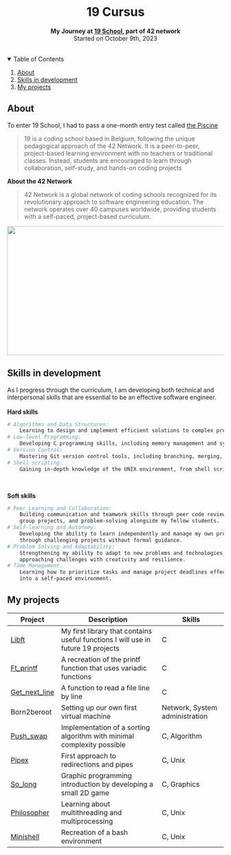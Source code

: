 <div align="center">
  <h1>19 Cursus</h1> 
  <p><strong>My Journey at <a href="https://campus19.be/">19 School</a>, part of 42 network</strong></br>
  Started on October 9th, 2023 </p>
  </br>
</div>

<!-- TABLE OF CONTENTS -->
<details open>
  <summary>Table of Contents</summary>
  
  1. [About](#about)
  2. [Skills in development](#skill)
  3. [My projects](#projects)

</details>

<a id="#about"></a>
## About
To enter 19 School, I had to pass a one-month entry test called <a href="https://github.com/Tayra46/Piscine19">the Piscine</a>
> 19 is a coding school based in Belgium, following the unique pedagogical approach of the 42 Network. It is a peer-to-peer, project-based learning environment with no teachers or traditional classes. Instead, students are encouraged to learn through collaboration, self-study, and hands-on coding projects

**About the 42 Network**

> 42 Network is a global network of coding schools recognized for its revolutionary approach to software engineering education. The network operates over 40 campuses worldwide, providing students with a self-paced, project-based curriculum.

<img src="https://github.com/Tayra46/19-Cursus/blob/6e9244d8ed9bfa257348af0eee045becb093f315/19-campus.jpeg" width="1000" height="300"></img>

<a id="#skill"></a>
## Skills in development

As I progress through the curriculum, I am developing both technical and interpersonal skills that are essential to be an effective software engineer.\
</br>
**Hard skills**
```bash
# Algorithms and Data Structures:
    Learning to design and implement efficient solutions to complex problems.
# Low-level Programming:
    Developing C programming skills, including memory management and systems programming.
# Version Control:
    Mastering Git version control tools, including branching, merging, and collaborative workflows.
# Shell scripting:
    Gaining in-depth knowledge of the UNIX environment, from shell scripting to process management.
```
</br>

**Soft skills**
```bash
# Peer Learning and Collaboration:
    Building communication and teamwork skills through peer code reviews,
    group projects, and problem-solving alongside my fellow students.
# Self-learning and Autonomy:
    Developing the ability to learn independently and manage my own progress
    through challenging projects without formal guidance.
# Problem Solving and Adaptability:
    Strengthening my ability to adapt to new problems and technologies,
    approaching challenges with creativity and resilience.
# Time Management:
    Learning how to prioritize tasks and manage project deadlines effectively
    into a self-paced environment.
```
<a id="projects"></a>
## My projects
| Project          | Description                                                              | Skills                      |
|------------------|--------------------------------------------------------------------------|-----------------------------|
| <a href="https://github.com/Tayra46/Libft">Libft</a>     | My first library that contains useful functions I will use in future 19 projects | C                           |
| <a href="https://github.com/Tayra46/ft_printf">Ft_printf</a>        | A recreation of the printf function that uses variadic functions         | C                           |
| <a href="https://github.com/Tayra46/Get_next_line">Get_next_line</a>    | A function to read a file line by line                                   | C                           |
| Born2beroot      | Setting up our own first virtual machine            | Network, System administration |
| <a href="https://github.com/Tayra46/push_swap">Push_swap</a>        | Implementation of a sorting algorithm with minimal complexity possible    | C, Algorithm                |
| <a href="#">Pipex</a>| First approach to redirections and pipes                                  | C, Unix                     |
| <a href="https://github.com/Tayra46/so_long">So_long</a>| Graphic programming introduction by developing a small 2D game  | C, Graphics  
| <a href="#">Philosopher</a>      | Learning about multithreading and multiprocessing                        | C, Unix                     |
| <a href="https://github.com/antoine-2beco/minishell">Minishell</a>| Recreation of a bash environment | C, Unix
